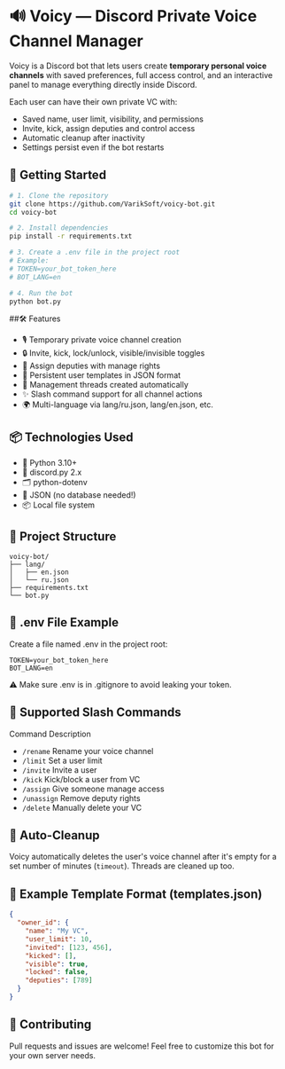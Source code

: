# 🔊 Voicy — Discord Private Voice Channel Manager

Voicy is a Discord bot that lets users create **temporary personal voice channels** with saved preferences, full access control, and an interactive panel to manage everything directly inside Discord.

Each user can have their own private VC with:
- Saved name, user limit, visibility, and permissions
- Invite, kick, assign deputies and control access
- Automatic cleanup after inactivity
- Settings persist even if the bot restarts

## 🚀 Getting Started

```bash
# 1. Clone the repository
git clone https://github.com/VarikSoft/voicy-bot.git
cd voicy-bot

# 2. Install dependencies
pip install -r requirements.txt

# 3. Create a .env file in the project root
# Example:
# TOKEN=your_bot_token_here
# BOT_LANG=en

# 4. Run the bot
python bot.py
```

##🛠️ Features
- 🎙️ Temporary private voice channel creation
- 🔒 Invite, kick, lock/unlock, visible/invisible toggles
- 👑 Assign deputies with manage rights
- 💾 Persistent user templates in JSON format
- 🧵 Management threads created automatically
- ✨ Slash command support for all channel actions
- 🌍 Multi-language via lang/ru.json, lang/en.json, etc.

## 📦 Technologies Used
- 🐍 Python 3.10+
- 🤖 discord.py 2.x
- 🗂️ python-dotenv
- 📁 JSON (no database needed!)
- 📦 Local file system

## 📁 Project Structure
```
voicy-bot/
├── lang/
│   ├── en.json
│   └── ru.json
├── requirements.txt
└── bot.py
```

## 🔐 .env File Example
Create a file named .env in the project root:

```
TOKEN=your_bot_token_here
BOT_LANG=en
```
⚠️ Make sure .env is in .gitignore to avoid leaking your token.

## 💬 Supported Slash Commands
Command	Description
- `/rename`	Rename your voice channel
- `/limit`	Set a user limit
- `/invite`	Invite a user
- `/kick`	Kick/block a user from VC
- `/assign`	Give someone manage access
- `/unassign`	Remove deputy rights
- `/delete`	Manually delete your VC

## 🧹 Auto-Cleanup
Voicy automatically deletes the user's voice channel after it's empty for a set number of minutes (`timeout`). Threads are cleaned up too.

## 🧪 Example Template Format (templates.json)
```json
{
  "owner_id": {
    "name": "My VC",
    "user_limit": 10,
    "invited": [123, 456],
    "kicked": [],
    "visible": true,
    "locked": false,
    "deputies": [789]
  }
}
```

## 🙌 Contributing
Pull requests and issues are welcome!
Feel free to customize this bot for your own server needs.
